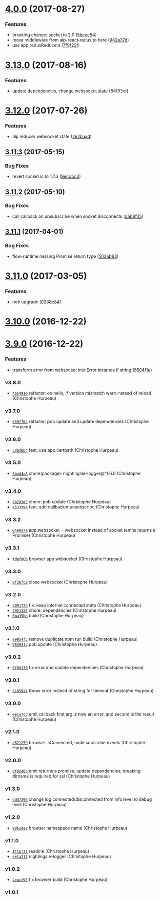 <a name="4.0.0"></a>
# [4.0.0](https://github.com/alpjs/alp-websocket/compare/v3.13.0...v4.0.0) (2017-08-27)


### Features

* breaking change: socket.io 2.0 ([5beec54](https://github.com/alpjs/alp-websocket/commit/5beec54))
* move middleware from alp-react-redux to here ([942a37d](https://github.com/alpjs/alp-websocket/commit/942a37d))
* use app.reduxReducers ([7f9f22f](https://github.com/alpjs/alp-websocket/commit/7f9f22f))


<a name="3.13.0"></a>
# [3.13.0](https://github.com/alpjs/alp-websocket/compare/v3.12.0...v3.13.0) (2017-08-16)


### Features

* update dependencies, change websocket state ([84f93ef](https://github.com/alpjs/alp-websocket/commit/84f93ef))


<a name="3.12.0"></a>
# [3.12.0](https://github.com/alpjs/alp-websocket/compare/v3.11.3...v3.12.0) (2017-07-26)


### Features

* alp reducer websocket state ([2e2baad](https://github.com/alpjs/alp-websocket/commit/2e2baad))


<a name="3.11.3"></a>
## [3.11.3](https://github.com/alpjs/alp-websocket/compare/v3.11.2...v3.11.3) (2017-05-15)


### Bug Fixes

* revert socket.io to 1.7.3 ([9ecdbc4](https://github.com/alpjs/alp-websocket/commit/9ecdbc4))


<a name="3.11.2"></a>
## [3.11.2](https://github.com/alpjs/alp-websocket/compare/v3.11.1...v3.11.2) (2017-05-10)


### Bug Fixes

* call callback on unsubscribe when socket disconnects ([dab8f45](https://github.com/alpjs/alp-websocket/commit/dab8f45))


<a name="3.11.1"></a>
## [3.11.1](https://github.com/alpjs/alp-websocket/compare/v3.11.0...v3.11.1) (2017-04-01)


### Bug Fixes

* flow-runtime missing Promise return type ([502ab83](https://github.com/alpjs/alp-websocket/commit/502ab83))


<a name="3.11.0"></a>
# [3.11.0](https://github.com/alpjs/alp-websocket/compare/v3.10.0...v3.11.0) (2017-03-05)


### Features

* pob upgrade ([0038c84](https://github.com/alpjs/alp-websocket/commit/0038c84))


<a name="3.10.0"></a>
# [3.10.0](https://github.com/alpjs/alp-websocket/compare/v3.9.0...v3.10.0) (2016-12-22)


<a name="3.9.0"></a>
# [3.9.0](https://github.com/alpjs/alp-websocket/compare/v3.8.0...v3.9.0) (2016-12-22)


### Features

* transform error from websocket into Error instance if string ([5504f1e](https://github.com/alpjs/alp-websocket/commit/5504f1e))


### v3.8.0

- [`4554910`](https://github.com/alpjs/alp-websocket/commit/4554910887fb4344bd59b0497a9a012a99f2d499) refactor: on hello, if version mismatch warn instead of reload (Christophe Hurpeau)

### v3.7.0

- [`6597764`](https://github.com/alpjs/alp-websocket/commit/6597764f322f20359a81334a7f591c0c931bf290) refactor: pob update and update dependencies (Christophe Hurpeau)

### v3.6.0

- [`c3626b4`](https://github.com/alpjs/alp-websocket/commit/c3626b4d46f33cc73ad1650d7b0b80921b80d043) feat: use app.certpath (Christophe Hurpeau)

### v3.5.0

- [`3bad4a3`](https://github.com/alpjs/alp-websocket/commit/3bad4a32eeb71f0711bed4db3f813bdb28961c21) chore(package): nightingale-logger@^1.6.0 (Christophe Hurpeau)

### v3.4.0

- [`7b293d5`](https://github.com/alpjs/alp-websocket/commit/7b293d5f068bd6311fdc36811492f776e137d917) chore: pob update (Christophe Hurpeau)
- [`a53399a`](https://github.com/alpjs/alp-websocket/commit/a53399a9842ca8013d6c60a16e5cfd21246d0c55) feat: add callbackonunsubscribe (Christophe Hurpeau)

### v3.3.2

- [`04e9a7e`](https://github.com/alpjs/alp-websocket/commit/04e9a7e38fa80180488e09b93c42abca97ff2371) app.websocket = websocket instead of socket (emits returns a Promise) (Christophe Hurpeau)

### v3.3.1

- [`fdafd6b`](https://github.com/alpjs/alp-websocket/commit/fdafd6b340fafa0298a59401e672ca461df22e7d) browser app.websocket (Christophe Hurpeau)

### v3.3.0

- [`8f36fc8`](https://github.com/alpjs/alp-websocket/commit/8f36fc80f40ca03929cbf12e323afaa6d7802d5a) close websocket (Christophe Hurpeau)

### v3.2.0

- [`509172b`](https://github.com/alpjs/alp-websocket/commit/509172bf662b16bf46a0510d1ab98ecb7048bc52) fix: keep internal connected state (Christophe Hurpeau)
- [`2921337`](https://github.com/alpjs/alp-websocket/commit/2921337ee8dce7bfc2ebdfe0f4428c40bc239e32) chore: dependencies (Christophe Hurpeau)
- [`6ba39bb`](https://github.com/alpjs/alp-websocket/commit/6ba39bb8d065320ad9aceabcd4fdfb5c2acce769) build (Christophe Hurpeau)

### v3.1.0

- [`89954f5`](https://github.com/alpjs/alp-websocket/commit/89954f5128540fb2609af2e664c66e6c7f7f7c79) remove duplicate npm run build (Christophe Hurpeau)
- [`964031c`](https://github.com/alpjs/alp-websocket/commit/964031c60d39ebd231cb19c7ec80409f3a38978b) pob update (Christophe Hurpeau)

### v3.0.2

- [`9f8d130`](https://github.com/alpjs/alp-websocket/commit/9f8d1305ab4cb13372a0a2f3f66008e0ecea0501) fix error and update dependencies (Christophe Hurpeau)

### v3.0.1

- [`3185924`](https://github.com/alpjs/alp-websocket/commit/3185924e5ca996bc535b7771c0002f014b26834b) throw error instead of string for timeout (Christophe Hurpeau)

### v3.0.0

- [`ee1a7cd`](https://github.com/alpjs/alp-websocket/commit/ee1a7cd8751244f9b12851e1ceb0499efe1e9dd1) emit callback first arg is now an error, and second is the result (Christophe Hurpeau)

### v2.1.0

- [`d621259`](https://github.com/alpjs/alp-websocket/commit/d621259ecb85858a358a6b7b9ce4b280f232e9cf) browser isConnected, node subscribe events (Christophe Hurpeau)

### v2.0.0

- [`df92d6b`](https://github.com/alpjs/alp-websocket/commit/df92d6bf1c703b8dddeb643fe6b011ac5be3d9a6) emit returns a promise, update dependencies, breaking: dirname is required for ssl (Christophe Hurpeau)

### v1.3.0

- [`ddd7296`](https://github.com/alpjs/alp-websocket/commit/ddd72961c52daf2a4f337c5c91b36d8c0eab9d03) change log connected/disconnected from info level to debug level (Christophe Hurpeau)

### v1.2.0

- [`90b2de2`](https://github.com/alpjs/alp-websocket/commit/90b2de2a36261980bb7cfe01382c3527d91be22b) browser namespace name (Christophe Hurpeau)

### v1.1.0

- [`1f1bf3f`](https://github.com/alpjs/alp-websocket/commit/1f1bf3f708ca59cb3dab7aa8e1a5ada1f1f20566) readme (Christophe Hurpeau)
- [`ee1a21f`](https://github.com/alpjs/alp-websocket/commit/ee1a21fd264c7d8bb3695ab97e2df57e953e495b) nightingale-logger (Christophe Hurpeau)

### v1.0.2

- [`2eac293`](https://github.com/alpjs/alp-websocket/commit/2eac29373dfce7ff40a9dc80a4b012f222aa4c8d) fix browser build (Christophe Hurpeau)

### v1.0.1
